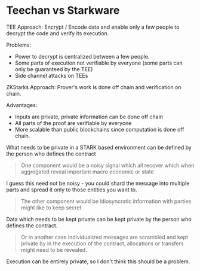 # Teechan vs Starkware

TEE Approach: Encrypt / Encode data and enable only a few people to decrypt the code and verify its execution.

Problems:
- Power to decrypt is centralized between a few people.
- Some parts of execution not verifiable by everyone (some parts can only be guaranteed by the TEE)
- Side channel attacks on TEEs

ZKStarks Approach: Prover's work is done off chain and verification on chain.

Advantages:
- Inputs are private, private information can be done off chain
- All parts of the proof are verifiable by everyone
- More scalable than public blockchains since computation is done off chain.

What needs to be private in a STARK based environment can be defined by the person who defines the contract

> One component would be a noisy signal which all recover which when aggregated reveal important macro economic or state

I guess this need not be noisy - you could shard the message into multiple parts and spread it only to those entities you want to.

> The other component would be idiosyncratic information with parties might like to keep secret

Data which needs to be kept private can be kept private by the person who defines the contract.

> Or in another case individualized messages are scrambled and kept private by in the execution of the contract, allocations or transfers might need to be revealed.

Execution can be entirely private, so I don't think this should be a problem.
